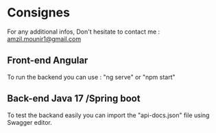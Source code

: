 # Consignes
For any additional infos, Don't hesitate to contact me : amzil.mounir1@gmail.com
 
## Front-end Angular
To run the backend you can use : "ng serve" or "npm start"

## Back-end Java 17 /Spring boot 
To test the backand easily you can import the "api-docs.json" file using Swagger editor.